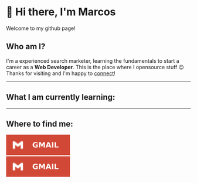 # 👋 Hi there, I'm Marcos

Welcome to my github page!

## Who am I?

I'm a experienced search marketer, learning the fundamentals to start a career as a <b>Web Developer</b>. This is the place where I opensource stuff 😉 Thanks for visiting and I'm happy to [connect](https://www.linkedin.com/in/marcos-de-barros)!

---

## What I am currently learning:

---

## Where to find me:

<a href="[https://www.linkedin.com/in/marcos-de-barros/)"><img src="https://github.com/marcos-de-barros-vioque/marcos-de-barros-vioque/blob/main/personal-website/images/gmail.png" /></a><br>
  <a href="mailto:marcos.debarrosvioque@gmail.com"><img src="https://github.com/marcos-de-barros-vioque/marcos-de-barros-vioque/blob/main/personal-website/images/gmail.png" /></a>
</p>
